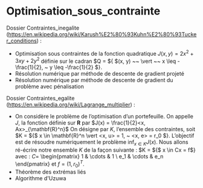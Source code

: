 # Optimisation_sous_contrainte

Dossier Contraintes_inegalite (https://en.wikipedia.org/wiki/Karush%E2%80%93Kuhn%E2%80%93Tucker_conditions) : 
  - Optimisation sous contraintes de la fonction quadratique $J(x, y) = 2x^2 + 3xy + 2y^2$ définie sur le cadran $Q = ${ $(x, y) ~~ \vert ~~ x \leq -\frac{1}{2}, ~ y \leq -\frac{1}{2} $}.
  - Résolution numérique par méthode de descente de gradient projeté
  - Résolution numérique par méthode de descente de gradient du problème avec pénalisation
 
 Dossier Contraintes_egalite (https://en.wikipedia.org/wiki/Lagrange_multiplier) : 
  - On considère le problème de l’optimisation d’un portefeuille. On appelle $J$, la fonction définie sur $\mathbf{R}$ par 
  $J(x) = \frac{1}{2}<x, Ax>_{\mathbf{R}^n}$
  On désigne par $K$, l’ensemble des contraintes, soit $K = ${$ x \in \mathbf{R}^n \vert <x, u> = 1, ~ <x, e> = r_0 $}. L’objectif est de résoudre numériquement le     problème $\inf_{x \in K} J(x)$. Nous allons ré-écrire notre ensemble $K$ de la façon suivante : $K = ${$ x \in Cx = f$} avec : 
 $C =$ \begin{pmatrix} 1 & \cdots & 1 \\ e_1 & \cdots & e_n \end{pmatrix}
et $f = (1, r_0)^T$.
  - Théorème des extrémas liés
  - Algorithme d'Uzuwa
